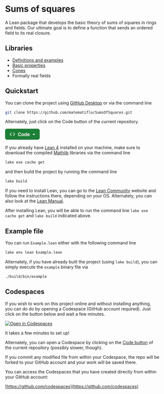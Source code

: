 # Sums of squares

A Lean package that develops the basic theory of sums of squares in rings and fields. Our ultimate goal is to define a function that sends an ordered field to its real closure.

## Libraries

- [Definitions and examples](SumSq/Defs.md)
- [Basic properties](SumSq/Ppties.md)
- [Cones](SumSq/Cones.md)
- Formally real fields

## Quickstart

You can clone the project using [GitHub Desktop](https://docs.github.com/en/desktop/installing-and-authenticating-to-github-desktop/installing-github-desktop) or via the command line

```bash
git clone https://github.com/matematiflo/SumsOfSquares.git
```

Alternately, just click on the Code button of the current repository.

[![Code Button](img/Code_small.png)](https://github.com/matematiflo/SumsOfSquares)

If you already have [Lean 4](https://lean-lang.org) installed on your machine, make sure to download the compiled [Mathlib](https://github.com/leanprover-community/mathlib4) libraries via the command line

```bash
lake exe cache get
```

and then build the project by running the command line

```bash
lake build
```

If you need to install Lean, you can go to the [Lean Community](https://leanprover-community.github.io/get_started.html) website and follow the instructions there, depending on your OS. Alternately, you can also look at the [Lean Manual](https://lean-lang.org/lean4/doc/quickstart.html).

After installing Lean, you will be able to run the command line `lake exe cache get` and `lake build` indicated above.

## Example file

You can run `Example.lean` either with the following command line

```bash
lake env lean Example.lean
```

Alternately, if you have already built the project (using `lake build`), you can simply execute the `example` binary file via

```bash
./build/bin/example
```

## Codespaces

If you wish to work on this project online and without installing anything, you can do do by opening a Codespace (GitHub account required). Just click on the button below and wait a few minutes.

[![Open in Codespaces](https://github.com/codespaces/badge.svg)](https://github.com/codespaces/new?skip_quickstart=true&machine=standardLinux32gb&repo=713890550&ref=main&geo=EuropeWest)

It takes a few minutes to set up!

Alternately, you can open a Codespace by clicking on the [Code button](https://github.com/matematiflo/SumsOfSquares) of the current repository (possibly slower, though).

If you commit any modified file from within your Codespace, the repo will be forked to your GitHub account and your work will be saved there.

You can access the Codespaces that you have created directly from within your GitHub account:

[https://github.com/codespaces](https://github.com/codespaces)
